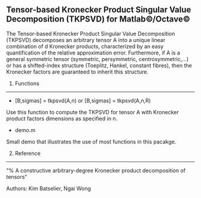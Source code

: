 Tensor-based Kronecker Product Singular Value Decomposition (TKPSVD) for Matlab&copy;/Octave&copy;
--------------------------------------------------------------------------------------------------

The Tensor-based Kronecker Product Singular Value Decomposition (TKPSVD) decomposes an arbitrary tensor A into a unique linear combination of d Kronecker products, characterized by an easy quantification of the relative approximation error. Furthermore, if A is a general symmetric tensor (symmetric, persymmetric, centrosymmetric,...) or has a shifted-index structure (Toeplitz, Hankel, constant fibres), then the Kronecker factors are guaranteed to inherit this structure.

1. Functions
------------

* [B,sigmas] = tkpsvd(A,n) or [B,sigmas] = tkpsvd(A,n,R)

Use this function to compute the TKPSVD for tensor A with Kronecker product factors dimensions as specified in n.

* demo.m

Small demo that illustrates the use of most functions in this pacakge.


2. Reference
------------

"% A constructive arbitrary-degree Kronecker product decomposition of tensors"

Authors: Kim Batselier, Ngai Wong
